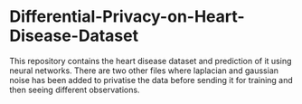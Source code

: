 # Differential-Privacy-on-Heart-Disease-Dataset


This repository contains the heart disease dataset and prediction of it using neural networks.
There are two other files where laplacian and gaussian noise has been added to privatise the data before sending it for training and then seeing different observations.

